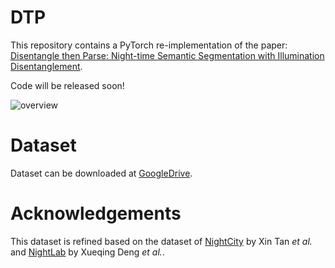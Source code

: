 # DTP
This repository contains a PyTorch re-implementation of the paper: [Disentangle then Parse: Night-time Semantic Segmentation with Illumination Disentanglement](https://arxiv.org/abs/).

Code will be released soon!

![overview](https://github.com/w1oves/DTP/assets/54713447/d9725a14-7495-4740-ac0c-ed5597d45d20)

# Dataset
Dataset can be downloaded at [GoogleDrive](https://drive.google.com/file/d/1Ilj99NMAmkZIPQcVOd6cJebnKXjJ-Sit/view?usp=drive_link).

# Acknowledgements
This dataset is refined based on the dataset of [NightCity](https://dmcv.sjtu.edu.cn/people/phd/tanxin/NightCity/index.html) by Xin Tan *et al.* and [NightLab](https://github.com/xdeng7/NightLab) by Xueqing Deng *et al.*.
